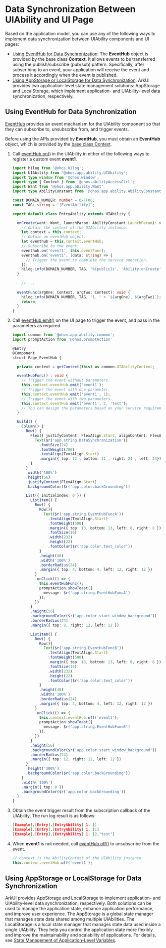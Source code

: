 # Data Synchronization Between UIAbility and UI Page


Based on the application model, you can use any of the following ways to implement data synchronization between UIAbility components and UI pages:

- [Using EventHub for Data Synchronization](#using-eventhub-for-data-synchronization): The **EventHub** object is provided by the base class **Context**. It allows events to be transferred using the publish/subscribe (pub/sub) pattern. Specifically, after subscribing to an event, your application will receive the event and process it accordingly when the event is published.
- [Using AppStorage or LocalStorage for Data Synchronization](#using-appstorage-or-localstorage-for-data-synchronization): ArkUI provides two application-level state management solutions: AppStorage and LocalStorage, which implement application- and UIAbility-level data synchronization, respectively.


## Using EventHub for Data Synchronization

[EventHub](../reference/apis-ability-kit/js-apis-inner-application-eventHub.md) provides an event mechanism for the UIAbility component so that they can subscribe to, unsubscribe from, and trigger events.

Before using the APIs provided by **EventHub**, you must obtain an **EventHub** object, which is provided by the [base class Context](application-context-stage.md).

1. Call [eventHub.on()](../reference/apis-ability-kit/js-apis-inner-application-eventHub.md#eventhubon) in the UIAbility in either of the following ways to register a custom event **event1**.

   ```ts
   import hilog from '@ohos.hilog';
   import UIAbility from '@ohos.app.ability.UIAbility';
   import type window from '@ohos.window';
   import type { Context } from '@ohos.abilityAccessCtrl';
   import Want from '@ohos.app.ability.Want'
   import type AbilityConstant from '@ohos.app.ability.AbilityConstant';
   
   const DOMAIN_NUMBER: number = 0xFF00;
   const TAG: string = '[EventAbility]';
   
   export default class EntryAbility extends UIAbility {
   
     onCreate(want: Want, launchParam: AbilityConstant.LaunchParam): void {
       // Obtain the context of the UIAbility instance.
       let context = this.context;
       // Obtain an eventHub object.
       let eventhub = this.context.eventHub;
       // Subscribe to the event.
       eventhub.on('event1', this.eventFunc);
       eventhub.on('event1', (data: string) => {
         // Trigger the event to complete the service operation.
       });
       hilog.info(DOMAIN_NUMBER, TAG, '%{public}s', 'Ability onCreate');
     }
       
       // ...
       
     eventFunc(argOne: Context, argTwo: Context): void {
       hilog.info(DOMAIN_NUMBER, TAG, '1. ' + `${argOne}, ${argTwo}`);
       return;
     }
   }
   ```

2. Call [eventHub.emit()](../reference/apis-ability-kit/js-apis-inner-application-eventHub.md#eventhubemit) on the UI page to trigger the event, and pass in the parameters as required.

   ```ts
   import common from '@ohos.app.ability.common';
   import promptAction from '@ohos.promptAction'
   
   @Entry
   @Component
   struct Page_EventHub {
   
     private context = getContext(this) as common.UIAbilityContext;
   
     eventHubFunc() : void {
       // Trigger the event without parameters.
       this.context.eventHub.emit('event1');
       // Trigger the event with one parameter.
       this.context.eventHub.emit('event1', 1);
       // Trigger the event with two parameters.
       this.context.eventHub.emit('event1', 2, 'test');
       // You can design the parameters based on your service requirements.
     }
   
     build() {
       Column() {
         Row() {
           Flex({ justifyContent: FlexAlign.Start, alignContent: FlexAlign.Center }) {
             Text($r('app.string.DataSynchronization'))
               .fontSize(24)
               .fontWeight(700)
               .textAlign(TextAlign.Start)
               .margin({ top: 12 , bottom: 11 , right: 24 , left: 24})
           }
         }
         .width('100%')
         .height(56)
         .justifyContent(FlexAlign.Start)
         .backgroundColor($r('app.color.backGrounding'))
   
         List({ initialIndex: 0 }) {
           ListItem() {
             Row() {
               Row(){
                 Text($r('app.string.EventHubFuncA'))
                   .textAlign(TextAlign.Start)
                   .fontWeight(500)
                   .margin({ top: 13, bottom: 13, left: 0, right: 8 })
                   .fontSize(16)
                   .width(232)
                   .height(22)
                   .fontColor($r('app.color.text_color'))
               }
               .height(48)
               .width('100%')
               .borderRadius(24)
               .margin({ top: 4, bottom: 4, left: 12, right: 12 })
             }
             .onClick(() => {
               this.eventHubFunc();
               promptAction.showToast({
                 message: $r('app.string.EventHubFuncA')
               });
             })
           }
           .height(56)
           .backgroundColor($r('app.color.start_window_background'))
           .borderRadius(24)
           .margin({ top: 8, right: 12, left: 12 })
   
           ListItem() {
             Row() {
               Row(){
                 Text($r('app.string.EventHubFuncB'))
                   .textAlign(TextAlign.Start)
                   .fontWeight(500)
                   .margin({ top: 13, bottom: 13, left: 0, right: 8 })
                   .fontSize(16)
                   .width(232)
                   .height(22)
                   .fontColor($r('app.color.text_color'))
               }
               .height(48)
               .width('100%')
               .borderRadius(24)
               .margin({ top: 4, bottom: 4, left: 12, right: 12 })
             }
             .onClick(() => {
               this.context.eventHub.off('event1');
               promptAction.showToast({
                 message: $r('app.string.EventHubFuncB')
               });
             })
           }
           .height(56)
           .backgroundColor($r('app.color.start_window_background'))
           .borderRadius(24)
           .margin({ top: 12, right: 12, left: 12 })
         }
         .height('100%')
         .backgroundColor($r('app.color.backGrounding'))
       }
       .width('100%')
       .margin({ top: 8 })
       .backgroundColor($r('app.color.backGrounding'))
     }
   }
   ```

3. Obtain the event trigger result from the subscription callback of the UIAbility. The run log result is as follows:

   ```json
   [Example].[Entry].[EntryAbility] 1. []
   [Example].[Entry].[EntryAbility] 1. [1]
   [Example].[Entry].[EntryAbility] 1. [2,"test"]
   ```
   
4. When **event1** is not needed, call [eventHub.off()](../reference/apis-ability-kit/js-apis-inner-application-eventHub.md#eventhuboff) to unsubscribe from the event.

   ```ts
   // context is the AbilityContext of the UIAbility instance.
   this.context.eventHub.off('event1');
   ```

## Using AppStorage or LocalStorage for Data Synchronization

ArkUI provides AppStorage and LocalStorage to implement application- and UIAbility-level data synchronization, respectively. Both solutions can be used to manage the application state, enhance application performance, and improve user experience. The AppStorage is a global state manager that manages state data shared among multiple UIAbilities. The LocalStorage is a local state manager that manages state data used inside a single UIAbility. They help you control the application state more flexibly and improve the maintainability and scalability of applications. For details, see [State Management of Application-Level Variables](../quick-start/arkts-application-state-management-overview.md).

